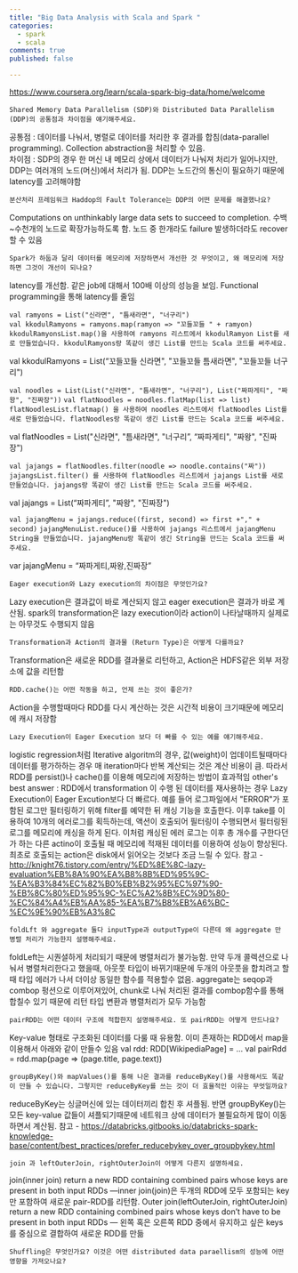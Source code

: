 ```yaml
---
title: "Big Data Analysis with Scala and Spark "
categories: 
  - spark
  - scala
comments: true
published: false

---
```

https://www.coursera.org/learn/scala-spark-big-data/home/welcome

`Shared Memory Data Parallelism (SDP)와 Distributed Data Parallelism (DDP)의 공통점과 차이점을 얘기해주세요.`

공통점 : 데이터를 나눠서, 병렬로 데이터를 처리한 후 결과를 합침(data-parallel programming). Collection abstraction을 처리할 수 있음. <br>차이점 : SDP의 경우 한 머신 내 메모리 상에서 데이터가 나눠져  처리가 일어나지만, DDP는 여러개의 노드(머신)에서 처리가 됨. DDP는 노드간의 통신이 필요하기 때문에 latency를 고려해야함

`분산처리 프레임워크 Haddop의 Fault Tolerance는 DDP의 어떤 문제를 해결했나요?`

Computations on unthinkably large data sets to succeed to completion. 수백~수천개의 노드로 확장가능하도록 함. 노드 중 한개라도 failure 발생하더라도 recover할 수 있음

`Spark가 하둡과 달리 데이터를 메모리에 저장하면서 개선한 것 무엇이고, 왜 메모리에 저장하면 그것이 개선이 되나요?`

latency를 개선함. 같은 job에 대해서 100배 이상의 성능을 보임. Functional programming을 통해 latency를 줄임

`val ramyons = List("신라면", "틈새라면", "너구리")` <br>
`val kkodulRamyons = ramyons.map(ramyon => "꼬들꼬들 " + ramyon)` <br>
`kkodulRamyonsList.map()을 사용하여 ramyons 리스트에서 kkodulRamyon List를 새로 만들었습니다. kkodulRamyons랑 똑같이 생긴 List를 만드는 Scala 코드를 써주세요.`

val kkodulRamyons = List(“꼬들꼬들 신라면", "꼬들꼬들 틈새라면", "꼬들꼬들 너구리")

`val noodles = List(List("신라면", "틈새라면", "너구리"), List("짜파게티", "짜왕", "진짜장"))`
`val flatNoodles = noodles.flatMap(list => list)`
`flatNoodlesList.flatmap() 을 사용하여 noodles 리스트에서 flatNoodles List를 새로 만들었습니다. flatNoodles랑 똑같이 생긴 List를 만드는 Scala 코드를 써주세요.`

val flatNoodles = List("신라면", "틈새라면", "너구리”, “짜파게티", "짜왕", "진짜장")

`val jajangs = flatNoodles.filter(noodle => noodle.contains("짜"))`
`jajangsList.filter() 를 사용하여 flatNoodles 리스트에서 jajangs List를 새로 만들었습니다. jajangs랑 똑같이 생긴 List를 만드는 Scala 코드를 써주세요.`

val jajangs = List(“짜파게티”, "짜왕", "진짜장")

`val jajangMenu = jajangs.reduce((first, second) => first +"," + second)`
`jajangMenuList.reduce()를 사용하여 jajangs 리스트에서 jajangMenu String을 만들었습니다. jajangMenu랑 똑같이 생긴 String을 만드는 Scala 코드를 써주세요.`

var jajangMenu = “짜파게티,짜왕,진짜장”

`Eager execution와 Lazy execution의 차이점은 무엇인가요?`

Lazy execution은 결과값이 바로 계산되지 않고 eager execution은 결과가 바로 계산됨. spark의 transformation은 lazy execution이라 action이 나타날때까지 실제로는 아무것도 수행되지 않음

`Transformation과 Action의 결과물 (Return Type)은 어떻게 다를까요?`

Transformation은 새로운 RDD를 결과물로 리턴하고, Action은 HDFS같은 외부 저장소에 값을 리턴함

`RDD.cache()는 어떤 작동을 하고, 언제 쓰는 것이 좋은가?`

Action을 수행할때마다 RDD를 다시 계산하는 것은 시간적 비용이 크기때문에 메모리에 캐시 저장함

`Lazy Execution이 Eager Execution 보다 더 빠를 수 있는 예를 얘기해주세요.`

logistic regression처럼 Iterative algoritm의 경우, 값(weight)이 업데이트될때마다 데이터를 평가하하는 경우 매 iteration마다 반복 계산되는 것은 계산 비용이 큼. 따라서 RDD를 persist()나 cache()를 이용해 메모리에 저장하는 방법이 효과적임
other's best answer : RDD에서 transformation 이 수행 된 데이터를 재사용하는 경우 Lazy Execution이 Eager Excution보다 더 빠르다. 예를 들어 로그파일에서 "ERROR"가 포함된 로그만 필터링하기 위해 filter를 예약한 뒤 캐싱 기능을 호출한다. 이후 take를 이용하여 10개의 에러로그를 획득하는데, 액션이 호출되어 필터링이 수행되면서 필터링된 로그를 메모리에 캐싱을 하게 된다. 이처럼 캐싱된 에러 로그는 이후 총 개수를 구한다던가 하는 다른 actino이 호출될 때 메모리에 적재된 데이터를 이용하여 성능이 향상된다. 최초로 호출되는 action은 disk에서 읽어오는 것보다 조금 느릴 수 있다.
참고 - http://knight76.tistory.com/entry/%ED%8E%8C-lazy-evaluation%EB%8A%90%EA%B8%8B%ED%95%9C-%EA%B3%84%EC%82%B0%EB%B2%95%EC%97%90-%EB%8C%80%ED%95%9C-%EC%A2%8B%EC%9D%80-%EC%84%A4%EB%AA%85-%EA%B7%B8%EB%A6%BC-%EC%9E%90%EB%A3%8C

`foldLft 와 aggregate 둘다 inputType과 outputType이 다른데 왜 aggregate 만 병렬 처리가 가능한지 설명해주세요.`

foldLeft는 시퀀셜하게 처리되기 때문에 병렬처리가 불가능함. 만약 두개 콜렉션으로 나눠서 병렬처리한다고 했을때, 아웃풋 타입이 바뀌기때문에 두개의 아웃풋을 합치려고 할 때 타입 에러가 나서 더이상 동일한 함수를 적용할수 없음. aggregate는 seqop과 combop 펑션으로 이루어져있어, chunk로 나눠 처리된 결과를 combop함수를 통해 합칠수 있기 때문에 리턴 타입 변환과 병렬처리가 모두 가능함

`pairRDD는 어떤 데이터 구조에 적합한지 설명해주세요. 또 pairRDD는 어떻게 만드나요?`

Key-value 형태로 구조화된 데이터를 다룰 때 유용함. 이미 존재하는 RDD에서 map을 이용해서 아래와 같이 만들수 있음
val rdd: RDD[WikipediaPage] = … 
val pairRdd = rdd.map(page => (page.title, page.text))

`groupByKey()와 mapValues()를 통해 나온 결과를 reduceByKey()를 사용해서도 똑같이 만들 수 있습니다. 그렇지만 reduceByKey를 쓰는 것이 더 효율적인 이유는 무엇일까요?`

reduceByKey는 싱글머신에 있는 데이터끼리 합친 후 셔플됨. 반면 groupByKey()는 모든 key-value 값들이 셔플되기때문에 네트워크 상에 데이터가 불필요하게 많이 이동하면서 계산됨. 참고 - https://databricks.gitbooks.io/databricks-spark-knowledge-base/content/best_practices/prefer_reducebykey_over_groupbykey.html


`join 과 leftOuterJoin, rightOuterJoin이 어떻게 다른지 설명하세요. `

join(inner join) return a new RDD containing combined pairs whose keys are present in both input RDDs —inner join(join)은 두개의 RDD에 모두 포함되는 key만 포함하여 새로운 pair-RDD를 리턴함. Outer join(leftOuterJoin, rightOuterJoin) return a new RDD containing combined pairs whose keys don’t have to be present in both input RDDs — 왼쪽 혹은 오른쪽 RDD 중에서 유지하고 싶은 keys를 중심으로 결합하여 새로운 RDD를 만듦


`Shuffling은 무엇인가요? 이것은 어떤 distributed data paraellism의 성능에 어떤 영향을 가져오나요?`

